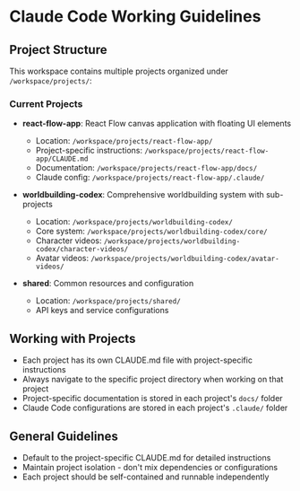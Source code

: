 # Claude Code Working Guidelines

## Project Structure
This workspace contains multiple projects organized under `/workspace/projects/`:

### Current Projects
- **react-flow-app**: React Flow canvas application with floating UI elements
  - Location: `/workspace/projects/react-flow-app/`
  - Project-specific instructions: `/workspace/projects/react-flow-app/CLAUDE.md`
  - Documentation: `/workspace/projects/react-flow-app/docs/`
  - Claude config: `/workspace/projects/react-flow-app/.claude/`

- **worldbuilding-codex**: Comprehensive worldbuilding system with sub-projects
  - Location: `/workspace/projects/worldbuilding-codex/`
  - Core system: `/workspace/projects/worldbuilding-codex/core/`
  - Character videos: `/workspace/projects/worldbuilding-codex/character-videos/`
  - Avatar videos: `/workspace/projects/worldbuilding-codex/avatar-videos/`

- **shared**: Common resources and configuration
  - Location: `/workspace/projects/shared/`
  - API keys and service configurations

## Working with Projects
- Each project has its own CLAUDE.md file with project-specific instructions
- Always navigate to the specific project directory when working on that project
- Project-specific documentation is stored in each project's `docs/` folder
- Claude Code configurations are stored in each project's `.claude/` folder

## General Guidelines
- Default to the project-specific CLAUDE.md for detailed instructions
- Maintain project isolation - don't mix dependencies or configurations
- Each project should be self-contained and runnable independently